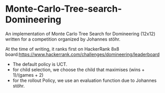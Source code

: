 # Monte-Carlo-Tree-search-Domineering

An implementation of Monte Carlo Tree Search for Domineering (12x12) written for a competition organized by Johannes stöhr.

At the time of writing, it ranks first on HackerRank 8x8 board:https://www.hackerrank.com/challenges/domineering/leaderboard

* The default policy is UCT.
* for child selection, we choose the child that maximises (wins + 1)/(games + 2)
* for the rollout Policy, we use an evaluation function due to Johannes stöhr.

